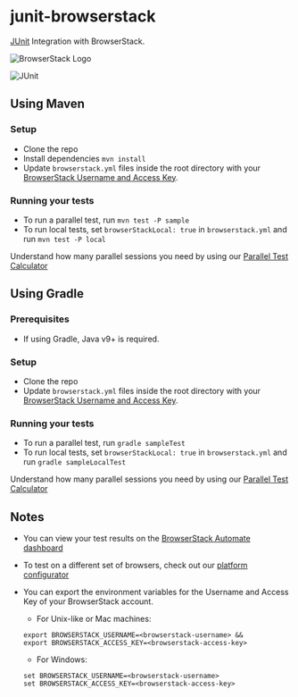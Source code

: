 # junit-browserstack
[JUnit](http://junit.org/junit4/) Integration with BrowserStack.

![BrowserStack Logo](https://d98b8t1nnulk5.cloudfront.net/production/images/layout/logo-header.png?1469004780) 

![JUnit](http://junit.org/junit4/images/junit-logo.png)

## Using Maven

### Setup
* Clone the repo
* Install dependencies `mvn install`
* Update `browserstack.yml` files inside the root directory with your [BrowserStack Username and Access Key](https://www.browserstack.com/accounts/settings). 

### Running your tests
* To run a parallel test, run `mvn test -P sample`
* To run local tests, set `browserStackLocal: true` in `browserstack.yml` and  run `mvn test -P local`

 Understand how many parallel sessions you need by using our [Parallel Test Calculator](https://www.browserstack.com/automate/parallel-calculator?ref=github)


## Using Gradle

### Prerequisites
- If using Gradle, Java v9+ is required.

### Setup
* Clone the repo
* Update `browserstack.yml` files inside the root directory with your [BrowserStack Username and Access Key](https://www.browserstack.com/accounts/settings).

### Running your tests
* To run a parallel test, run `gradle sampleTest`
* To run local tests, set `browserStackLocal: true` in `browserstack.yml` and  run `gradle sampleLocalTest`

Understand how many parallel sessions you need by using our [Parallel Test Calculator](https://www.browserstack.com/automate/parallel-calculator?ref=github)


## Notes
* You can view your test results on the [BrowserStack Automate dashboard](https://www.browserstack.com/automate)
* To test on a different set of browsers, check out our [platform configurator](https://www.browserstack.com/automate/java#setting-os-and-browser)
* You can export the environment variables for the Username and Access Key of your BrowserStack account. 

  * For Unix-like or Mac machines:
  ```
  export BROWSERSTACK_USERNAME=<browserstack-username> &&
  export BROWSERSTACK_ACCESS_KEY=<browserstack-access-key>
  ```

  * For Windows:
  ```
  set BROWSERSTACK_USERNAME=<browserstack-username>
  set BROWSERSTACK_ACCESS_KEY=<browserstack-access-key>
  ```
